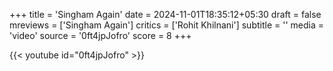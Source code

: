 +++
title = 'Singham Again'
date = 2024-11-01T18:35:12+05:30
draft = false
mreviews = ['Singham Again']
critics = ['Rohit Khilnani']
subtitle = ''
media = 'video'
source = '0ft4jpJofro'
score = 8
+++

{{< youtube id="0ft4jpJofro" >}}
